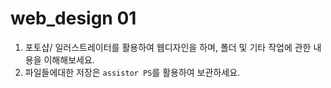 # web_design 01
1. 포토샵/ 일러스트레이터를 활용하여 웹디자인을 하며, 폴더 및 기타 작업에 관한 내용을 이해해보세요.
2. 파일들에대한 저장은 `assistor PS`를 활용하여 보관하세요.
